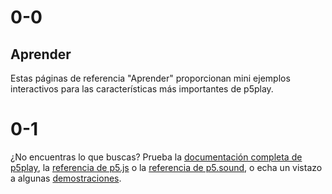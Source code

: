 # 0-0

## Aprender

Estas páginas de referencia "Aprender" proporcionan mini ejemplos interactivos para las características más importantes de p5play.

# 0-1

¿No encuentras lo que buscas? Prueba la [documentación completa de p5play](/docs/Sprite.html), la [referencia de p5.js](https://p5js.org/reference/) o la [referencia de p5.sound](https://p5js.org/reference/#/libraries/p5.sound), o echa un vistazo a algunas [demostraciones](https://openprocessing.org/user/350295?o=35&view=sketches).
